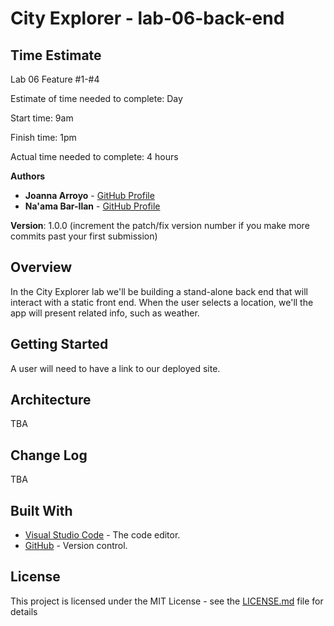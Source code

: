 # City Explorer - lab-06-back-end

## Time Estimate

Lab 06 Feature #1-#4

Estimate of time needed to complete: Day

Start time: 9am

Finish time: 1pm

Actual time needed to complete: 4 hours


**Authors**

* **Joanna Arroyo** - [GitHub Profile](https://github.com/joannaarroyo)
* **Na'ama Bar-Ilan** - [GitHub Profile](https://github.com/NaamaBarIlan)

**Version**: 1.0.0 (increment the patch/fix version number if you make more commits past your first submission)

## Overview
In the City Explorer lab we'll be building a stand-alone back end that will interact with a static front end. When the user selects a location, we'll the app will present related info, such as weather. 

## Getting Started
A user will need to have a link to our deployed site. 

## Architecture
TBA

## Change Log
TBA

## Built With

* [Visual Studio Code](https://code.visualstudio.com/) - The code editor.
* [GitHub](https://github.com/) -  Version control.


## License

This project is licensed under the MIT License - see the [LICENSE.md](LICENSE.md) file for details
